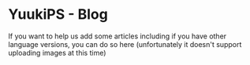 # YuukiPS - Blog
If you want to help us add some articles including if you have other language versions, you can do so here (unfortunately it doesn't support uploading images at this time)